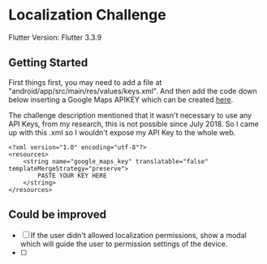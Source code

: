 # Localization Challenge

Flutter Version: Flutter 3.3.9

## Getting Started

First things first, you may need to add a file at "android/app/src/main/res/values/keys.xml". And then  add the code down below inserting a Google Maps APIKEY which can be created [here](https://mapsplatform.google.com/).

The challenge description mentioned that it wasn't necessary to use any API Keys, from my research, this is not possible since July 2018. So I came up with this .xml so I wouldn't expose my API Key to the whole web.

```
<?xml version="1.0" encoding="utf-8"?>
<resources>
    <string name="google_maps_key" translatable="false" templateMergeStrategy="preserve">
        PASTE YOUR KEY HERE
    </string>
</resources>
```

## Could be improved

- [ ] If the user didn't allowed localization permissions, show a modal which will guide the user to permission settings of the device.
- [ ] 